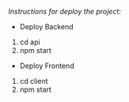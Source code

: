 _Instructions for deploy the project:_

- Deploy Backend

1. cd api
2. npm start

- Deploy Frontend

1. cd client
2. npm start
